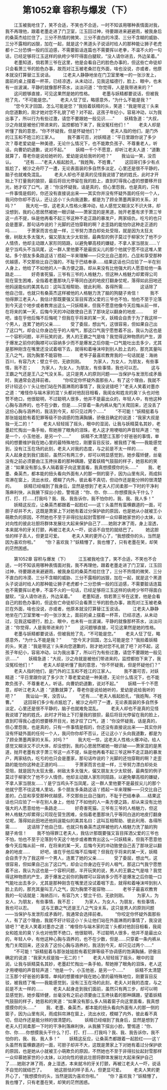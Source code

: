 # 　　第1052章 容积与爆发（下）
　　江玉被我呛住了，笑不合适，不笑也不合适，一时不知该用哪种表情面对我，我不再理他，跟着老墨走进了门卫室，江玉回过神，待要跟进来避避雨，被我身后的桑英杰给拦住了，三分不热情的微笑、三分不直白的冷漠、三分不含糊的威胁、三分不露相的凶狠，加在一起，就是这个黑道头子说话时给人的那种能让狮子老虎都十二分恐惧一般的压迫感，不需要脏话连篇也不需要挥以老拳，不温不火的一句话，已经足够将江玉这样的纨绔少爷吓得面白腿软，“没人请你进去，外边呆着。”
　　老墨知道，倘若萧三爷在这里，他是会看自己的脸色办事的，但这些亡命徒却只会看萧三爷的脸色办事，故而对江玉被老桑拦在外面，啥也没说，亦或者，他原本就没打算替江玉说话。
　　江老夫人静静地坐在门卫室里唯一的一张沙发上，面前的桌上摆着一杯茶，已经凉透，从未动过，见我这幅德行，脸上、眼中，也未有一丝波澜，平静的就像那杯茶水，淡淡问道：“你觉得，人是我带进来的？”
　　这问题够直接，可见这果然是她的性格。
　　老墨与妖精都要说话，但被我抢了先，“不可能是您。”
　　老夫人怔了怔，略感意外，“为什么不能是我？”
　　“您今天才回国，怎么可能是您？”我拍着妖精的头，笑道：“我是带这丫头来向您道歉的，刚才她对您不礼貌了吧？对不起，这孩子年纪小，容易冲动，以为我出事了，所以行为有些过激，请您不要跟她一般见识……”
　　妖精急道：“大叔，沙之舟就是被他们带进来的，监控都拍下来了，我没冤枉他们！”
　　老夫人却是听懂了我的意思，“你不怀疑我，但是怀疑他们？”
　　老夫人指的他们，是门外的江玉和不姓江的江家人。
　　我不置可否，对妖精道：“平日里跟你说了多少次？尊老爱幼是一种美德，无论什么情况下，也不能欺负孩子、不尊重老人，听话，向曹奶奶道歉，说对不起。”
　　妖精一千个不愿意，却听江老夫人道：“道歉就算了，尊老你是说给她听的，爱幼是说给我听的吧？”
　　我讪讪一笑，没否认。
　　“还有……”老夫人板起脸孔，“我姓陶，不姓曹。”
　　这回哥们多少有点尴尬了，被沙之舟吓了一遭，无论表面装的多自然多淡定，心里还是很不平静的，脑子也就难免混乱。
　　老夫人却也不是真的见怪我说错了她的姓氏，此时才开始上下打量我的狼狈，最后将目光停留在我的脸上，直到盯得我心虚的想要移开目光，她才叹了口气，道：“你没怀疑我，话是真的，但心里怨我，也是真的，只有一件事情是假的，你还没有直接说出来——其实你并没有怀疑外面的任何一个人，我问你你却不否认，还让这小丫头向我道歉，都是为了顾全萧墨两家的关系，对吗？”
　　我大吃一惊，这老夫人性格火爆冲动，给人感觉又糊涂又不识大体，却没想到，我的心思居然被她一眼识破——萧家混的是黑道，抛开老墨有求于萧三爷这一点不提，纵是他再看不起三爷这种不走正路的暴发户，两家结仇，吃亏的也只会是墨家，那句话咋说的？光脚的还怕穿鞋的啊？走歪路的能怕你这种走正道的吗……
　　于萧家而言也是一样，三爷努力漂白却处处受阻，就是因为太狂太傲，树敌太多太强大，偏又朋友太少太软弱，最典型的例子莫过于柳家欠了他不少人情债，他却主动跟人家形同陌路，以避免攀高枝的嫌疑，不拿人家当朋友……丫是宁当鸡头不当凤尾，这一群人里他要不是最拔尖儿的那个他就宁愿不往这堆人里站，多个朋友多条路这话丫捂起一半来理解——只交比自己差的，凸显和享受那种优越感，不交那些比自己强的，不耻于巴结奉承……结果这话也只应验了一半在别人身上，他给了不如他的人一条方便之路，却从来没有比他强大的人愿意给他一条路走……
　　好奇害死猫，三爷有三爷的人格魅力，但这种人格魅力却累得公司现在营生困难，全指着老墨那块几乎等同白送的地皮打翻身仗呢，落得如此田地还他妈逞能似的美其名曰：这叫互相帮助、彼此利用、各得所需……
　　这话除了他自己信，也就只有桑英杰这样被他的人格魅力洗了脑的狗腿子肯信！
　　我不怕得罪江老夫人，我估计那既要强又盲目挥洒父爱的三爷也不怕，怕也不至于沦落到今天这个地步或者教育出这么一只妖精来，但我不愿意他像今天后悔从前一样，在将来的某一天，后悔今天的冲动致使自己丢了那块足以翻身的地皮……
　　好吧，谁在乎他后悔不后悔呢？但我在乎将来的某一天，妖精会自责于为了我这样一个男人，连累了她的父亲……
　　受了委屈，想出气，这很容易，但如果自己出了这口气，却会让你身边在乎的人咽气，那这口气我宁愿憋着不出，我认为这也是一个容积问题，半开玩笑的说，男人的王霸之气是啥？我觉得这种物质的产生，源于爆发之前你的胸襟可以容纳多少而不是爆发之后你能一口气能吐出去多少，尤其是那种刚含在嘴里还没试着咽下去，就得和着唾沫啐到别人脸上去的，那充其量叫王八之气，因为胸里不能容物……
　　老爷子最喜欢教育我的一句话就是：海纳百川，有容乃大；壁立千仞，无欲则刚。
　　为家人，为女人，为朋友，有些事情，我不忍；
　　为家人，为女人，为朋友，有些事情，我也可以忍。
　　这与王霸之气还是王八之气没关系，这只是男人的原则问题——当保护与发泄形成矛盾时，我通常会选择前者。
　　“你咬定你怀疑外面那些人，有了这个理由，我就不好计较这小丫头让他们站在外面淋雨的事情了，我没说错吧？”老夫人笑着对墨亦之道：“难怪你与端木家的混丫头都对他刮目相看，我闺女和姓龙的臭丫头也对他赞不绝口，他很聪明，不过聪明人很多，他并不是最出众的，年轻人中，有他这种心胸与涵养的，也不在少数，但是……只穿着一条内裤从鬼门关爬回来，还没丢了这份心胸与涵养的，我活到今天，却只见过两个……”
　　“不可能！”妖精挺着与那张娃娃脸有着犯罪等级不协调感的饱满胸脯，骄傲且确定的说道：“我家大叔是独一无二的！”
　　老夫人轻轻摇了摇头，眼中的湿润，让我与妖精莫名其妙，老墨赶忙掏出一条手帕，帮她擦了眼角的泪珠，老人这才用哽咽的声音轻声道：“他是一个，小玉他爸，是另一个……”
　　妖精不太清楚江玉那个好爸爸的事情，单纯的想要维护我在她心里的最特殊地位，刚要盲目反驳，被我捂了嘴——我能感觉到，没有江玉在场的此刻，老夫人对我的态度，与之前是不太一样的……
　　老夫人起身走到我们面前，虽然只有两三步，却可以明显感觉到，她步履矫健，丝毫没有之前必须要由江玉搀扶着的那种蹒跚，望着妖精气鼓鼓的样子，她慈和的笑道：“如果没有那么多人隔着窗子向这里面看，我真想摸摸你的头……”
　　我、老墨、桑英杰，都本能的扭头看向外面有人的那一侧的窗子，因为山里有风，雨成斜帘淋在窗上，流出水纹，模糊了内外，彼此看不真切，但动作还是能分辨的很清楚的。
　　妖精已经缩到了我身后，显然是想到了老夫人打闵柔那一下时的干净利落麻利快，从我腋下探出小脸，警惕道：“你、你、你……你想摸我头干什么？打、打、打……打我吗？我、我、我告诉你，我不怕你的，我、我、我人多！”
　　妖精这反应，让桑英杰都跟着一起脸红——这丫头虽然有蛮横霸道的一面，可胆子却并不大，这既是萧家上下对她有着过分保护欲的原因，也是她从小就被王小萌欺负的原因，不然她也不至于非得拉扯起封雪那样一众仰慕她家世的小太妹，以对向性的彼此壮胆将群体发展壮大起来保护自己了……她刚才淋了雨，身上湿透，本来就冷的牙关打颤，再被江老夫人一吓，说话不自觉的就结巴了。
　　她这胆怯的样子丢人，但更显可爱。
　　老夫人笑的更开心了，“我想摸你的头，当然是因为喜欢你啦。”
　　“你？喜欢我？”妖精懵了，我也懵了，只有老墨在笑，却笑的茫然困惑。

　　第1052章 容积与爆发（下）
　　江玉被我呛住了，笑不合适，不笑也不合适，一时不知该用哪种表情面对我，我不再理他，跟着老墨走进了门卫室，江玉回过神，待要跟进来避避雨，被我身后的桑英杰给拦住了，三分不热情的微笑、三分不直白的冷漠、三分不含糊的威胁、三分不露相的凶狠，加在一起，就是这个黑道头子说话时给人的那种能让狮子老虎都十二分恐惧一般的压迫感，不需要脏话连篇也不需要挥以老拳，不温不火的一句话，已经足够将江玉这样的纨绔少爷吓得面白腿软，“没人请你进去，外边呆着。”
　　老墨知道，倘若萧三爷在这里，他是会看自己的脸色办事的，但这些亡命徒却只会看萧三爷的脸色办事，故而对江玉被老桑拦在外面，啥也没说，亦或者，他原本就没打算替江玉说话。
　　江老夫人静静地坐在门卫室里唯一的一张沙发上，面前的桌上摆着一杯茶，已经凉透，从未动过，见我这幅德行，脸上、眼中，也未有一丝波澜，平静的就像那杯茶水，淡淡问道：“你觉得，人是我带进来的？”
　　这问题够直接，可见这果然是她的性格。
　　老墨与妖精都要说话，但被我抢了先，“不可能是您。”
　　老夫人怔了怔，略感意外，“为什么不能是我？”
　　“您今天才回国，怎么可能是您？”我拍着妖精的头，笑道：“我是带这丫头来向您道歉的，刚才她对您不礼貌了吧？对不起，这孩子年纪小，容易冲动，以为我出事了，所以行为有些过激，请您不要跟她一般见识……”
　　妖精急道：“大叔，沙之舟就是被他们带进来的，监控都拍下来了，我没冤枉他们！”
　　老夫人却是听懂了我的意思，“你不怀疑我，但是怀疑他们？”
　　老夫人指的他们，是门外的江玉和不姓江的江家人。
　　我不置可否，对妖精道：“平日里跟你说了多少次？尊老爱幼是一种美德，无论什么情况下，也不能欺负孩子、不尊重老人，听话，向曹奶奶道歉，说对不起。”
　　妖精一千个不愿意，却听江老夫人道：“道歉就算了，尊老你是说给她听的，爱幼是说给我听的吧？”
　　我讪讪一笑，没否认。
　　“还有……”老夫人板起脸孔，“我姓陶，不姓曹。”
　　这回哥们多少有点尴尬了，被沙之舟吓了一遭，无论表面装的多自然多淡定，心里还是很不平静的，脑子也就难免混乱。
　　老夫人却也不是真的见怪我说错了她的姓氏，此时才开始上下打量我的狼狈，最后将目光停留在我的脸上，直到盯得我心虚的想要移开目光，她才叹了口气，道：“你没怀疑我，话是真的，但心里怨我，也是真的，只有一件事情是假的，你还没有直接说出来——其实你并没有怀疑外面的任何一个人，我问你你却不否认，还让这小丫头向我道歉，都是为了顾全萧墨两家的关系，对吗？”
　　我大吃一惊，这老夫人性格火爆冲动，给人感觉又糊涂又不识大体，却没想到，我的心思居然被她一眼识破——萧家混的是黑道，抛开老墨有求于萧三爷这一点不提，纵是他再看不起三爷这种不走正路的暴发户，两家结仇，吃亏的也只会是墨家，那句话咋说的？光脚的还怕穿鞋的啊？走歪路的能怕你这种走正道的吗……
　　于萧家而言也是一样，三爷努力漂白却处处受阻，就是因为太狂太傲，树敌太多太强大，偏又朋友太少太软弱，最典型的例子莫过于柳家欠了他不少人情债，他却主动跟人家形同陌路，以避免攀高枝的嫌疑，不拿人家当朋友……丫是宁当鸡头不当凤尾，这一群人里他要不是最拔尖儿的那个他就宁愿不往这堆人里站，多个朋友多条路这话丫捂起一半来理解——只交比自己差的，凸显和享受那种优越感，不交那些比自己强的，不耻于巴结奉承……结果这话也只应验了一半在别人身上，他给了不如他的人一条方便之路，却从来没有比他强大的人愿意给他一条路走……
　　好奇害死猫，三爷有三爷的人格魅力，但这种人格魅力却累得公司现在营生困难，全指着老墨那块几乎等同白送的地皮打翻身仗呢，落得如此田地还他妈逞能似的美其名曰：这叫互相帮助、彼此利用、各得所需……
　　这话除了他自己信，也就只有桑英杰这样被他的人格魅力洗了脑的狗腿子肯信！
　　我不怕得罪江老夫人，我估计那既要强又盲目挥洒父爱的三爷也不怕，怕也不至于沦落到今天这个地步或者教育出这么一只妖精来，但我不愿意他像今天后悔从前一样，在将来的某一天，后悔今天的冲动致使自己丢了那块足以翻身的地皮……
　　好吧，谁在乎他后悔不后悔呢？但我在乎将来的某一天，妖精会自责于为了我这样一个男人，连累了她的父亲……
　　受了委屈，想出气，这很容易，但如果自己出了这口气，却会让你身边在乎的人咽气，那这口气我宁愿憋着不出，我认为这也是一个容积问题，半开玩笑的说，男人的王霸之气是啥？我觉得这种物质的产生，源于爆发之前你的胸襟可以容纳多少而不是爆发之后你能一口气能吐出去多少，尤其是那种刚含在嘴里还没试着咽下去，就得和着唾沫啐到别人脸上去的，那充其量叫王八之气，因为胸里不能容物……
　　老爷子最喜欢教育我的一句话就是：海纳百川，有容乃大；壁立千仞，无欲则刚。
　　为家人，为女人，为朋友，有些事情，我不忍；
　　为家人，为女人，为朋友，有些事情，我也可以忍。
　　这与王霸之气还是王八之气没关系，这只是男人的原则问题——当保护与发泄形成矛盾时，我通常会选择前者。
　　“你咬定你怀疑外面那些人，有了这个理由，我就不好计较这小丫头让他们站在外面淋雨的事情了，我没说错吧？”老夫人笑着对墨亦之道：“难怪你与端木家的混丫头都对他刮目相看，我闺女和姓龙的臭丫头也对他赞不绝口，他很聪明，不过聪明人很多，他并不是最出众的，年轻人中，有他这种心胸与涵养的，也不在少数，但是……只穿着一条内裤从鬼门关爬回来，还没丢了这份心胸与涵养的，我活到今天，却只见过两个……”
　　“不可能！”妖精挺着与那张娃娃脸有着犯罪等级不协调感的饱满胸脯，骄傲且确定的说道：“我家大叔是独一无二的！”
　　老夫人轻轻摇了摇头，眼中的湿润，让我与妖精莫名其妙，老墨赶忙掏出一条手帕，帮她擦了眼角的泪珠，老人这才用哽咽的声音轻声道：“他是一个，小玉他爸，是另一个……”
　　妖精不太清楚江玉那个好爸爸的事情，单纯的想要维护我在她心里的最特殊地位，刚要盲目反驳，被我捂了嘴——我能感觉到，没有江玉在场的此刻，老夫人对我的态度，与之前是不太一样的……
　　老夫人起身走到我们面前，虽然只有两三步，却可以明显感觉到，她步履矫健，丝毫没有之前必须要由江玉搀扶着的那种蹒跚，望着妖精气鼓鼓的样子，她慈和的笑道：“如果没有那么多人隔着窗子向这里面看，我真想摸摸你的头……”
　　我、老墨、桑英杰，都本能的扭头看向外面有人的那一侧的窗子，因为山里有风，雨成斜帘淋在窗上，流出水纹，模糊了内外，彼此看不真切，但动作还是能分辨的很清楚的。
　　妖精已经缩到了我身后，显然是想到了老夫人打闵柔那一下时的干净利落麻利快，从我腋下探出小脸，警惕道：“你、你、你……你想摸我头干什么？打、打、打……打我吗？我、我、我告诉你，我不怕你的，我、我、我人多！”
　　妖精这反应，让桑英杰都跟着一起脸红——这丫头虽然有蛮横霸道的一面，可胆子却并不大，这既是萧家上下对她有着过分保护欲的原因，也是她从小就被王小萌欺负的原因，不然她也不至于非得拉扯起封雪那样一众仰慕她家世的小太妹，以对向性的彼此壮胆将群体发展壮大起来保护自己了……她刚才淋了雨，身上湿透，本来就冷的牙关打颤，再被江老夫人一吓，说话不自觉的就结巴了。
　　她这胆怯的样子丢人，但更显可爱。
　　老夫人笑的更开心了，“我想摸你的头，当然是因为喜欢你啦。”
　　“你？喜欢我？”妖精懵了，我也懵了，只有老墨在笑，却笑的茫然困惑。

